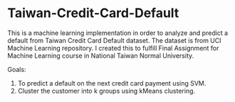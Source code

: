 # Taiwan-Credit-Card-Default

This is a machine learning implementation in order to analyze and predict a default from Taiwan Credit Card Default dataset.
The dataset is from UCI Machine Learning repository.
I created this to fulfill Final Assignment for Machine Learning course in National Taiwan Normal University. 

Goals:
1. To predict a default on the next credit card payment using SVM.
2. Cluster the customer into k groups using kMeans clustering.


